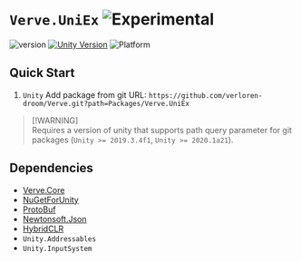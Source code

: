 # `Verve.UniEx` ![Experimental](https://img.shields.io/badge/status-experimental-orange.svg)

![version](https://img.shields.io/badge/version-0.0.1.0-blue)
[![Unity Version](https://img.shields.io/badge/unity-2018.3-blue)](https://unity.com)
![Platform](https://img.shields.io/badge/platform-Win%20%7C%20Android%20%7C%20iOS%20%7C%20Mac%20%7C%20Linux-orange)

## Quick Start

1. `Unity` Add package from git URL: `https://github.com/verloren-droom/Verve.git?path=Packages/Verve.UniEx`

> [!WARNING]\
> Requires a version of unity that supports path query parameter for git packages (`Unity >= 2019.3.4f1`, `Unity >= 2020.1a21`).

## Dependencies
- [Verve.Core](https://github.com/verloren-droom/Verve)
- [NuGetForUnity](https://github.com/GlitchEnzo/NuGetForUnity)
- [ProtoBuf](https://github.com/protobuf-net/protobuf-net)
- [Newtonsoft.Json](https://github.com/JamesNK/Newtonsoft.Json)
- [HybridCLR](https://github.com/focus-creative-games/hybridclr)
- `Unity.Addressables`
- `Unity.InputSystem`